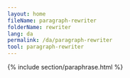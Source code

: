 ```yaml
---
layout: home
fileName: paragraph-rewriter
folderName: rewriter
lang: da
permalink: /da/paragraph-rewriter
tool: paragraph-rewriter
---
```

{% include section/paraphrase.html %}
